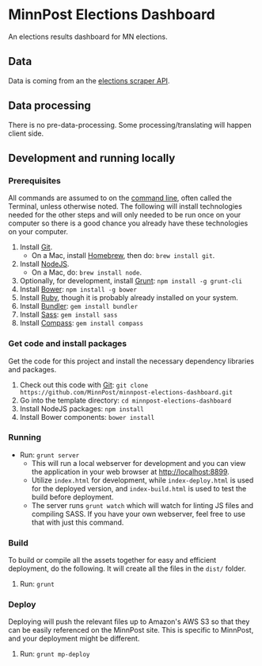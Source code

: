 # MinnPost Elections Dashboard

An elections results dashboard for MN elections.

## Data

Data is coming from an the [elections scraper API](https://github.com/MinnPost/minnpost-scraper-mn-election-results).

## Data processing

There is no pre-data-processing.  Some processing/translating will happen client side.

## Development and running locally

### Prerequisites

All commands are assumed to on the [command line](http://en.wikipedia.org/wiki/Command-line_interface), often called the Terminal, unless otherwise noted.  The following will install technologies needed for the other steps and will only needed to be run once on your computer so there is a good chance you already have these technologies on your computer.

1. Install [Git](http://git-scm.com/).
   * On a Mac, install [Homebrew](http://brew.sh/), then do: `brew install git`.
1. Install [NodeJS](http://nodejs.org/).
   * On a Mac, do: `brew install node`.
1. Optionally, for development, install [Grunt](http://gruntjs.com/): `npm install -g grunt-cli`
1. Install [Bower](http://bower.io/): `npm install -g bower`
1. Install [Ruby](http://www.ruby-lang.org/en/downloads/), though it is probably already installed on your system.
1. Install [Bundler](http://gembundler.com/): `gem install bundler`
1. Install [Sass](http://sass-lang.com/): `gem install sass`
1. Install [Compass](http://compass-style.org/): `gem install compass`

### Get code and install packages

Get the code for this project and install the necessary dependency libraries and packages.

1. Check out this code with [Git](http://git-scm.com/): `git clone https://github.com/MinnPost/minnpost-elections-dashboard.git`
1. Go into the template directory: `cd minnpost-elections-dashboard`
1. Install NodeJS packages: `npm install`
1. Install Bower components: `bower install`

### Running

* Run: `grunt server`
    * This will run a local webserver for development and you can view the application in your web browser at [http://localhost:8899](http://localhost:8899).
    * Utilize `index.html` for development, while `index-deploy.html` is used for the deployed version, and `index-build.html` is used to test the build before deployment.
    * The server runs `grunt watch` which will watch for linting JS files and compiling SASS.  If you have your own webserver, feel free to use that with just this command.

### Build

To build or compile all the assets together for easy and efficient deployment, do the following.  It will create all the files in the `dist/` folder.

1. Run: `grunt`

### Deploy

Deploying will push the relevant files up to Amazon's AWS S3 so that they can be easily referenced on the MinnPost site.  This is specific to MinnPost, and your deployment might be different.

1. Run: `grunt mp-deploy`

